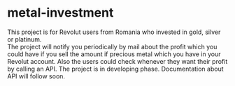 # metal-investment
<div>
<div dir="auto">
<p>This project is for Revolut users from Romania who invested in gold, silver or platinum.<br />The project will notify you periodically by mail about the profit which you could have if you sell the amount if precious metal which you have in your Revolut account. Also the users could check whenever they want their profit by calling an API. The project is in developing phase. Documentation about API will follow soon.</p>
</div>
